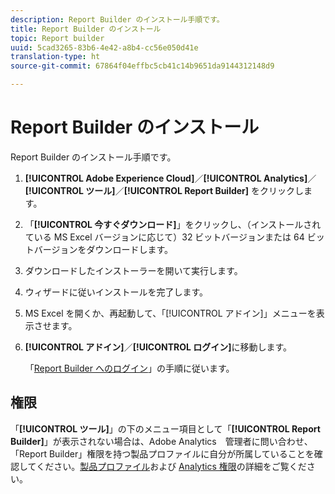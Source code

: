 ```yaml
---
description: Report Builder のインストール手順です。
title: Report Builder のインストール
topic: Report builder
uuid: 5cad3265-83b6-4e42-a8b4-cc56e050d41e
translation-type: ht
source-git-commit: 67864f04effbc5cb41c14b9651da9144312148d9

---
```



# Report Builder のインストール

Report Builder のインストール手順です。

1. **[!UICONTROL Adobe Experience Cloud]**／**[!UICONTROL Analytics]**／**[!UICONTROL ツール]**／**[!UICONTROL Report Builder]** をクリックします。
1. 「**[!UICONTROL 今すぐダウンロード]**」をクリックし、（インストールされている MS Excel バージョンに応じて）32 ビットバージョンまたは 64 ビットバージョンをダウンロードします。
1. ダウンロードしたインストーラーを開いて実行します。
1. ウィザードに従いインストールを完了します。
1. MS Excel を開くか、再起動して、「[!UICONTROL アドイン]」メニューを表示させます。
1. **[!UICONTROL アドイン]**／**[!UICONTROL ログイン]**&#x200B;に移動します。

   「[Report Builder へのログイン](/help/analyze/report-builder/setup/login.md)」の手順に従います。

## 権限

「**[!UICONTROL ツール]**」の下のメニュー項目として「**[!UICONTROL Report Builder]**」が表示されない場合は、Adobe Analytics　管理者に問い合わせ、「Report Builder」権限を持つ製品プロファイルに自分が所属していることを確認してください。[製品プロファイル](https://docs.adobe.com/content/help/ja-JP/analytics/admin/admin-console/permissions/product-profile.html)および [Analytics 権限](https://docs.adobe.com/content/help/ja-JP/analytics/admin/admin-console/permissions/analytics-tools.html)の詳細をご覧ください。
